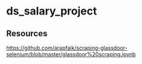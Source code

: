 # ds_salary_project


## Resources 
https://github.com/arapfaik/scraping-glassdoor-selenium/blob/master/glassdoor%20scraping.ipynb


